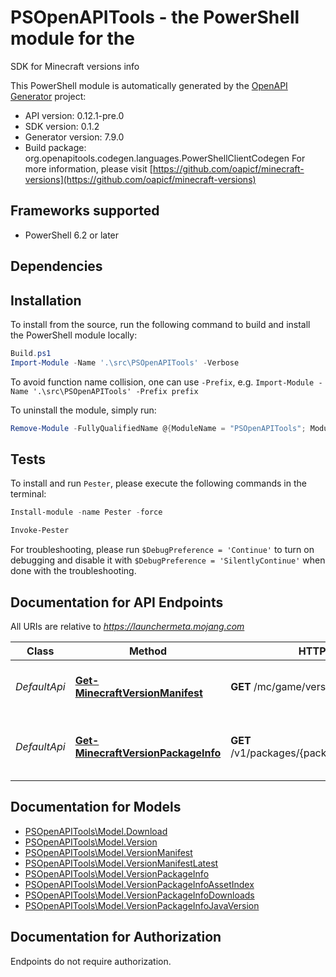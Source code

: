 # PSOpenAPITools - the PowerShell module for the 

SDK for Minecraft versions info

This PowerShell module is automatically generated by the [OpenAPI Generator](https://openapi-generator.tech) project:

- API version: 0.12.1-pre.0
- SDK version: 0.1.2
- Generator version: 7.9.0
- Build package: org.openapitools.codegen.languages.PowerShellClientCodegen
    For more information, please visit [https://github.com/oapicf/minecraft-versions](https://github.com/oapicf/minecraft-versions)

<a id="frameworks-supported"></a>
## Frameworks supported
- PowerShell 6.2 or later

<a id="dependencies"></a>
## Dependencies

<a id="installation"></a>
## Installation


To install from the source, run the following command to build and install the PowerShell module locally:
```powershell
Build.ps1
Import-Module -Name '.\src\PSOpenAPITools' -Verbose
```

To avoid function name collision, one can use `-Prefix`, e.g. `Import-Module -Name '.\src\PSOpenAPITools' -Prefix prefix`

To uninstall the module, simply run:
```powershell
Remove-Module -FullyQualifiedName @{ModuleName = "PSOpenAPITools"; ModuleVersion = "0.1.2"}
```

<a id="tests"></a>
## Tests

To install and run `Pester`, please execute the following commands in the terminal:

```powershell
Install-module -name Pester -force

Invoke-Pester
```

For troubleshooting, please run `$DebugPreference = 'Continue'` to turn on debugging and disable it with `$DebugPreference = 'SilentlyContinue'` when done with the troubleshooting.

## Documentation for API Endpoints

All URIs are relative to *https://launchermeta.mojang.com*

Class | Method | HTTP request | Description
------------ | ------------- | ------------- | -------------
*DefaultApi* | [**Get-MinecraftVersionManifest**](docs/DefaultApi.md#Get-MinecraftVersionManifest) | **GET** /mc/game/version_manifest.json | Get Minecraft version manifest
*DefaultApi* | [**Get-MinecraftVersionPackageInfo**](docs/DefaultApi.md#Get-MinecraftVersionPackageInfo) | **GET** /v1/packages/{packageId}/{versionId}.json | Get Minecraft version package info


## Documentation for Models

 - [PSOpenAPITools\Model.Download](docs/Download.md)
 - [PSOpenAPITools\Model.Version](docs/Version.md)
 - [PSOpenAPITools\Model.VersionManifest](docs/VersionManifest.md)
 - [PSOpenAPITools\Model.VersionManifestLatest](docs/VersionManifestLatest.md)
 - [PSOpenAPITools\Model.VersionPackageInfo](docs/VersionPackageInfo.md)
 - [PSOpenAPITools\Model.VersionPackageInfoAssetIndex](docs/VersionPackageInfoAssetIndex.md)
 - [PSOpenAPITools\Model.VersionPackageInfoDownloads](docs/VersionPackageInfoDownloads.md)
 - [PSOpenAPITools\Model.VersionPackageInfoJavaVersion](docs/VersionPackageInfoJavaVersion.md)


<a id="documentation-for-authorization"></a>
## Documentation for Authorization

Endpoints do not require authorization.

